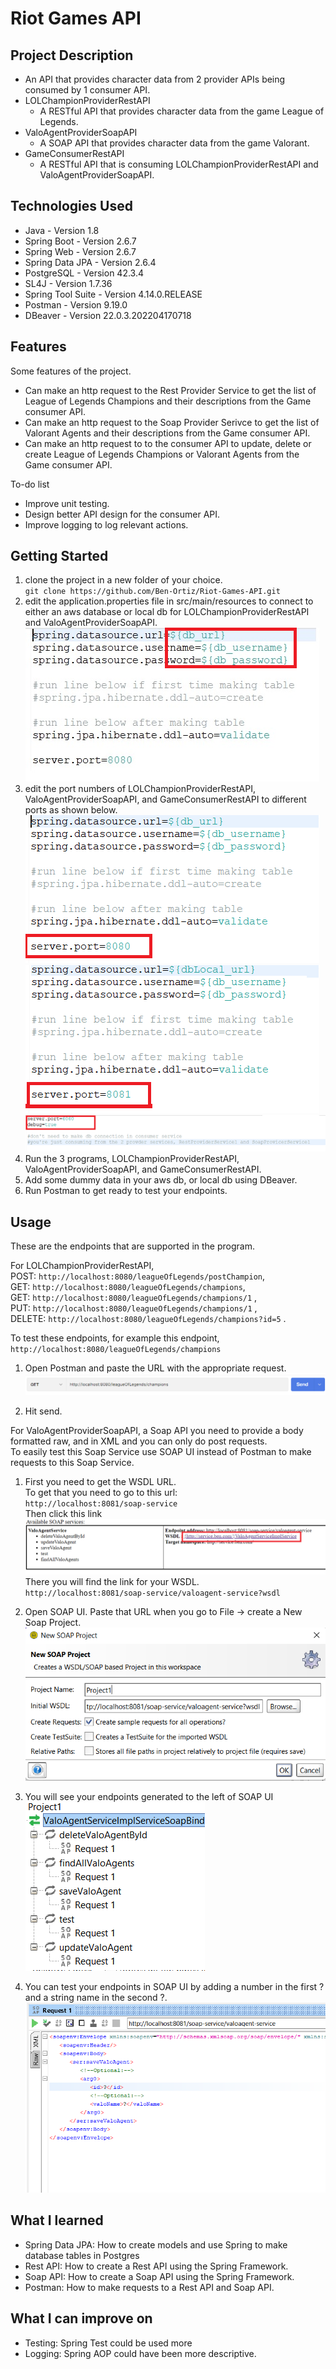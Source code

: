 # Riot Games API

## Project Description 
- An API that provides character data from 2 provider APIs being consumed by 1 consumer API.
- LOLChampionProviderRestAPI
	- A RESTful API that provides character data from the game League of Legends.
- ValoAgentProviderSoapAPI 
	- A SOAP API that provides character data from the game Valorant.
- GameConsumerRestAPI
	- A RESTful API that is consuming LOLChampionProviderRestAPI and ValoAgentProviderSoapAPI.

## Technologies Used
- Java - Version 1.8
- Spring Boot - Version 2.6.7
- Spring Web - Version 2.6.7
- Spring Data JPA - Version 2.6.4
- PostgreSQL - Version 42.3.4
- SL4J - Version 1.7.36
- Spring Tool Suite - Version 4.14.0.RELEASE
- Postman - Version 9.19.0
- DBeaver - Version 22.0.3.202204170718

## Features
Some features of the project.
- Can make an http request to the Rest Provider Service to get the list of League of Legends Champions and their descriptions from the Game consumer API.
- Can make an http request to the Soap Provider Serivce to get the list of Valorant Agents and their descriptions from the Game consumer API.
- Can make an http request to to the consumer API to update, delete or create League of Legends Champions or Valorant Agents from the Game consumer API.
   
To-do list
   
- Improve unit testing.
- Design better API design for the consumer API.
- Improve logging to log relevant actions.

## Getting Started   
    
1. clone the project in a new folder of your choice.    
` git clone https://github.com/Ben-Ortiz/Riot-Games-API.git `     
2. edit the application.properties file in src/main/resources to connect to either an aws database or local db for LOLChampionProviderRestAPI and ValoAgentProviderSoapAPI.   
![alt text](images/database-connection.png)   
3. edit the port numbers of LOLChampionProviderRestAPI, ValoAgentProviderSoapAPI, and GameConsumerRestAPI to different ports as shown below.    
![alt text](images/restProviderPort.png)  
![alt text](images/soapProviderPort.png)  
![alt text](images/restConsumerPort.png)  
4. Run the 3 programs, LOLChampionProviderRestAPI, ValoAgentProviderSoapAPI, and GameConsumerRestAPI.   
5. Add some dummy data in your aws db, or local db using DBeaver.   
5. Run Postman to get ready to test your endpoints.   

## Usage  
  
These are the endpoints that are supported in the program.   
   
For LOLChampionProviderRestAPI,   
POST: ` http://localhost:8080/leagueOfLegends/postChampion `,   
GET: ` http://localhost:8080/leagueOfLegends/champions `,   
GET: ` http://localhost:8080/leagueOfLegends/champions/1 ` ,   
PUT: ` http://localhost:8080/leagueOfLegends/champions/1 ` ,   
DELETE: ` http://localhost:8080/leagueOfLegends/champions?id=5 ` .   
   
To test these endpoints, for example this endpoint,   
` http://localhost:8080/leagueOfLegends/champions `   

1. Open Postman and paste the URL with the appropriate request.   
![alt text](images/getLOLChamps.png)  
    
2. Hit send. 

For ValoAgentProviderSoapAPI, a Soap API you need to provide a body formatted raw, and in XML and you can only do post requests.    
To easily test this Soap Service use SOAP UI instead of Postman to make requests to this Soap Service.     

1. First you need to get the WSDL URL.   
To get that you need to go to this url:    
` http://localhost:8081/soap-service `    
Then click this link
![alt text](images/WSDL-url.png)  
There you will find the link for your WSDL.    
` http://localhost:8081/soap-service/valoagent-service?wsdl `
   
2. Open SOAP UI. Paste that URL when you go to File -> create a New Soap Project.  
![alt text](images/SOAPUI-setup.png)  
   
3. You will see your endpoints generated to the left of SOAP UI   
![alt text](images/SOAPUI-setup2.png)  
   
4. You can test your endpoints in SOAP UI by adding a number in the first ? and a string name in the second ?.   
![alt text](images/saveValoAgent.png)  
   
## What I learned
- Spring Data JPA: How to create models and use Spring to make database tables in Postgres
- Rest API: How to create a Rest API using the Spring Framework.
- Soap API: How to create a Soap API using the Spring Framework.
- Postman: How to make requests to a Rest API and Soap API.

## What I can improve on
- Testing: Spring Test could be used more
- Logging: Spring AOP could have been more descriptive.